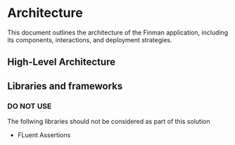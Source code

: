 # Architecture

This document outlines the architecture of the Finman application, including its components, interactions, and deployment strategies.

## High-Level Architecture



## Libraries and frameworks

### DO NOT USE
The follwing libraries should not be considered as part of this solution
- FLuent Assertions